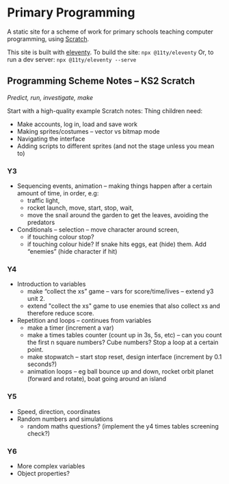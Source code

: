# Primary Programming

A static site for a scheme of work for primary schools teaching computer programming, using [Scratch](https://scratch.mit.edu).

This site is built with [eleventy](https://11ty.dev).
To build the site:
`npx @11ty/eleventy`
Or, to run a dev server:
`npx @11ty/eleventy --serve`

## Programming Scheme Notes – KS2 Scratch

_Predict, run, investigate, make_

Start with a high-quality example
Scratch notes:
Thing children need:

- Make accounts, log in, load and save work
- Making sprites/costumes – vector vs bitmap mode
- Navigating the interface
- Adding scripts to different sprites (and not the stage unless you mean to)

### Y3

- Sequencing events, animation – making things happen after a certain amount of time, in order, e.g:
  - traffic light,
  - rocket launch, move, start, stop, wait,
  - move the snail around the garden to get the leaves, avoiding the predators
- Conditionals – selection – move character around screen,
  - if touching colour stop?
  - if touching colour hide? If snake hits eggs, eat (hide) them. Add “enemies” (hide character if hit)

### Y4

- Introduction to variables
  - make “collect the xs” game – vars for score/time/lives – extend y3 unit 2.
  - extend "collect the xs" game to use enemies that also collect xs and therefore reduce score.
- Repetition and loops – continues from variables
  - make a timer (increment a var)
  - make a times tables counter (count up in 3s, 5s, etc) – can you count the first n square numbers? Cube numbers? Stop a loop at a certain point.
  - make stopwatch – start stop reset, design interface (increment by 0.1 seconds?)
  - animation loops – eg ball bounce up and down, rocket orbit planet (forward and rotate), boat going around an island

### Y5

- Speed, direction, coordinates
- Random numbers and simulations
  - random maths questions? (implement the y4 times tables screening check?)

### Y6

- More complex variables
- Object properties?
